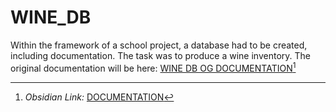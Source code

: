 # WINE_DB
Within the framework of a school project, a database had to be created, including documentation. The task was to produce a wine inventory. The original documentation will be here: [WINE DB OG DOCUMENTATION](https://github.com/20HDMI04/WINE_DB/blob/CODE/WINE%20DB%20DOCUMENTATION.md)[^1]


[^1]: _Obsidian Link:_ [DOCUMENTATION](obsidian://open?vault=Database_Documentation&file=WINE_DB_Documentation%2FWINE%20DB%20DOCUMENTATION)
